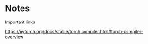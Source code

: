# Notes
Important links

https://pytorch.org/docs/stable/torch.compiler.html#torch-compiler-overview